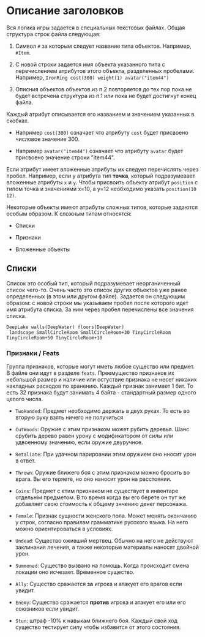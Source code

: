 # Описание заголовков

Вся логика игры задается в специальных текстовых файлах. Общая структура строк файла следующая:

1. Символ `#` за которым следует название типа объектов. Например, `#Item`.

2. С новой строки задается имя объекта указанного типа с перечислением атрибутов этого объекта, разделенных пробелами. Например, `IronRing cost(300) weight(1) avatar("item44")`

3. Описния объектов объектов из п.2 повторяется до тех пор пока не будет встречена структура из п.1 или пока не будет достигнут конец файла.

Каждый атрибут описывается его названием и значением указанных в скобках.

- Например `cost(300)` означает что атрибуту `cost` будет присвоено числовое значение 300.

- Например `avatar("item44")` означает что атрибуту `avatar` будет присвоено значение строки "item44".

Если атрибут имеет вложенные атрибуты их следует перечислять через пробел. Например, если у атрибута тип **точка**, который подразумевает вложенные атрибуты `x` и `y`. Чтобы присвоить объекту атрибут `position` с типом точка и значениями x=10, а y=12 необходимо указать `position(10 12)`.

Некоторые объекты имеют атрибуты сложных типов, которые задаются особым образом. К сложным типам относятся:

- Списки

- Признаки

- Вложенные объекты

## Списки

Список это особый тип, который подразумевает неорганиченный список чего-то. Очень часто это список других объектов уже ранее определенных (в этом или другом файле).
Задается он следующим образом: с новой строки мы указываем пробел после которого идет имя атрибута списка. За ним через пробел перечислены все значения списка.

    DeepLake walls(DeepWater) floors(DeepWater)
     landscape SmallCircleRoom SmallCircleRoom+30 TinyCircleRoom TinyCircleRoom+50 TinyCircleRoom+10

### Признаки / Feats

Группа признаков, которые могут иметь любое существо или предмет. В файле они идут в разделе `feats`. Преемущество признаков их небольшой размер и наличие или остуствие признака не несет никаких накладных расходов по хранению. Каждый признак занимает 1 бит. То есть 32 признака будут занимать 4 байта - стандартный размер одного целого числа.

- `TwoHanded`: Предмет необходимо держать в двух руках. То есть во вторую руку взять ничего не получиться

- `CutWoods`: Оружие с этим признаком может рубить деревья. Шанс срубить дерево равен урону с модификатором от силы или удвоенному значению, если оружие двуручное.

- `Retaliate`: При удачном парироании этим оружием оно нносит урон в ответ.

- `Thrown`: Оружие ближего боя с этим признаком можно бросить во врага. Вы его теряете, но оно наносит урон на расстоянии.

- `Coins`: Предмет с єтим признаком не существует в инвентаре отдельнім предметом. В то время когда вы его берете он тут же добавляет свою стоимость к общему знчению денег персонажа.

- `Female`: Признак сущности женского пола. Может менять окончанию у строк, согласно правилам грамматике русского языка. На него можно ориентироваться в условиях.

- `Undead`: Существо оживший мертвец. Обычно на него не действуют заклинания лечения, а также некоторые материалы наносят двойной урон.

- `Summoned`: Существо вызвано на помощь. Когда происходит смена локации оно исчезает. Временное существо.

- `Ally`: Существо сражается **за** игрока и атакует его врагов если увидит.

- `Enemy`: Существо сражается **против** игрока и атакует его или его союзников если увидит.

- `Stun`: штраф -10% к навыкам ближнего боя. Каждый свой ход существо тестирует силу чтобы избавится от этого состояния.

